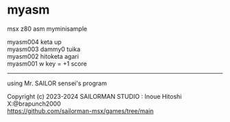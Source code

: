 # myasm
 msx z80 asm myminisample

 myasm004 keta up  
 myasm003 dammy0 tuika  
 myasm002 hitoketa agari  
 myasm001 w key = +1 score  
  
 ---
using Mr. SAILOR sensei's program  
   
Copyright (c) 2023-2024 SAILORMAN STUDIO : Inoue Hitoshi X:@brapunch2000  
https://github.com/sailorman-msx/games/tree/main
